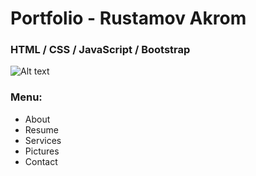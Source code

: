 ﻿# Portfolio - Rustamov Akrom
### HTML / CSS / JavaScript / Bootstrap

![Alt text](logo.png)


### Menu:
 + About
 + Resume
 + Services
 + Pictures
 + Contact
